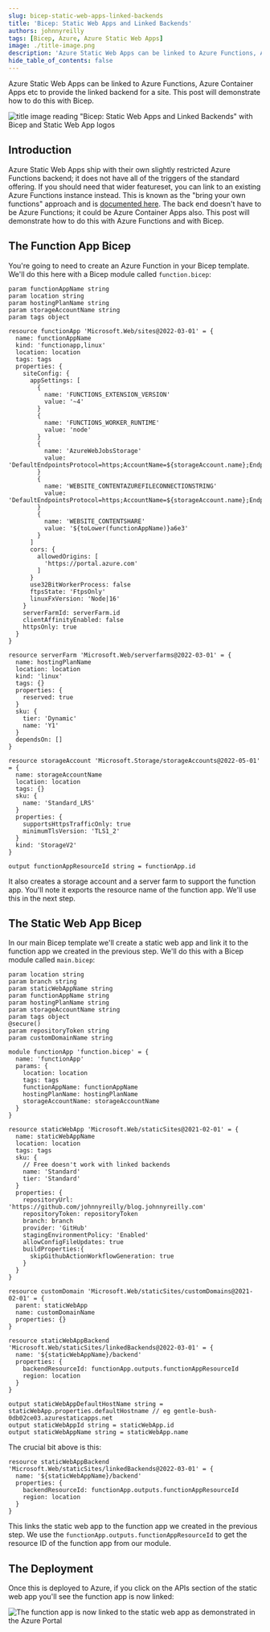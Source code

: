 ```yaml
---
slug: bicep-static-web-apps-linked-backends
title: 'Bicep: Static Web Apps and Linked Backends'
authors: johnnyreilly
tags: [Bicep, Azure, Azure Static Web Apps]
image: ./title-image.png
description: 'Azure Static Web Apps can be linked to Azure Functions, Azure Container Apps etc to provide the linked backend for a site. This post provisions with Bicep.'
hide_table_of_contents: false
---
```


Azure Static Web Apps can be linked to Azure Functions, Azure Container Apps etc to provide the linked backend for a site. This post will demonstrate how to do this with Bicep.

![title image reading "Bicep: Static Web Apps and Linked Backends" with Bicep and Static Web App logos](title-image.png)

<!--truncate-->

## Introduction

Azure Static Web Apps ship with their own slightly restricted Azure Functions backend; it does not have all of the triggers of the standard offering. If you should need that wider featureset, you can link to an existing Azure Functions instance instead. This is known as the "bring your own functions" approach and is [documented here](https://learn.microsoft.com/en-us/azure/static-web-apps/functions-bring-your-own). The back end doesn't have to be Azure Functions; it could be Azure Container Apps also. This post will demonstrate how to do this with Azure Functions and with Bicep.

## The Function App Bicep

You're going to need to create an Azure Function in your Bicep template. We'll do this here with a Bicep module called `function.bicep`:

```bicep
param functionAppName string
param location string
param hostingPlanName string
param storageAccountName string
param tags object

resource functionApp 'Microsoft.Web/sites@2022-03-01' = {
  name: functionAppName
  kind: 'functionapp,linux'
  location: location
  tags: tags
  properties: {
    siteConfig: {
      appSettings: [
        {
          name: 'FUNCTIONS_EXTENSION_VERSION'
          value: '~4'
        }
        {
          name: 'FUNCTIONS_WORKER_RUNTIME'
          value: 'node'
        }
        {
          name: 'AzureWebJobsStorage'
          value: 'DefaultEndpointsProtocol=https;AccountName=${storageAccount.name};EndpointSuffix=${environment().suffixes.storage};AccountKey=${storageAccount.listKeys().keys[0].value}'
        }
        {
          name: 'WEBSITE_CONTENTAZUREFILECONNECTIONSTRING'
          value: 'DefaultEndpointsProtocol=https;AccountName=${storageAccount.name};EndpointSuffix=${environment().suffixes.storage};AccountKey=${storageAccount.listKeys().keys[0].value}'
        }
        {
          name: 'WEBSITE_CONTENTSHARE'
          value: '${toLower(functionAppName)}a6e3'
        }
      ]
      cors: {
        allowedOrigins: [
          'https://portal.azure.com'
        ]
      }
      use32BitWorkerProcess: false
      ftpsState: 'FtpsOnly'
      linuxFxVersion: 'Node|16'
    }
    serverFarmId: serverFarm.id
    clientAffinityEnabled: false
    httpsOnly: true
  }
}

resource serverFarm 'Microsoft.Web/serverfarms@2022-03-01' = {
  name: hostingPlanName
  location: location
  kind: 'linux'
  tags: {}
  properties: {
    reserved: true
  }
  sku: {
    tier: 'Dynamic'
    name: 'Y1'
  }
  dependsOn: []
}

resource storageAccount 'Microsoft.Storage/storageAccounts@2022-05-01' = {
  name: storageAccountName
  location: location
  tags: {}
  sku: {
    name: 'Standard_LRS'
  }
  properties: {
    supportsHttpsTrafficOnly: true
    minimumTlsVersion: 'TLS1_2'
  }
  kind: 'StorageV2'
}

output functionAppResourceId string = functionApp.id
```

It also creates a storage account and a server farm to support the function app. You'll note it exports the resource name of the function app. We'll use this in the next step.

## The Static Web App Bicep

In our main Bicep template we'll create a static web app and link it to the function app we created in the previous step. We'll do this with a Bicep module called `main.bicep`:

```bicep
param location string
param branch string
param staticWebAppName string
param functionAppName string
param hostingPlanName string
param storageAccountName string
param tags object
@secure()
param repositoryToken string
param customDomainName string

module functionApp 'function.bicep' = {
  name: 'functionApp'
  params: {
    location: location
    tags: tags
    functionAppName: functionAppName
    hostingPlanName: hostingPlanName
    storageAccountName: storageAccountName
  }
}

resource staticWebApp 'Microsoft.Web/staticSites@2021-02-01' = {
  name: staticWebAppName
  location: location
  tags: tags
  sku: {
    // Free doesn't work with linked backends
    name: 'Standard'
    tier: 'Standard'
  }
  properties: {
    repositoryUrl: 'https://github.com/johnnyreilly/blog.johnnyreilly.com'
    repositoryToken: repositoryToken
    branch: branch
    provider: 'GitHub'
    stagingEnvironmentPolicy: 'Enabled'
    allowConfigFileUpdates: true
    buildProperties:{
      skipGithubActionWorkflowGeneration: true
    }
  }
}

resource customDomain 'Microsoft.Web/staticSites/customDomains@2021-02-01' = {
  parent: staticWebApp
  name: customDomainName
  properties: {}
}

resource staticWebAppBackend 'Microsoft.Web/staticSites/linkedBackends@2022-03-01' = {
  name: '${staticWebAppName}/backend'
  properties: {
    backendResourceId: functionApp.outputs.functionAppResourceId
    region: location
  }
}

output staticWebAppDefaultHostName string = staticWebApp.properties.defaultHostname // eg gentle-bush-0db02ce03.azurestaticapps.net
output staticWebAppId string = staticWebApp.id
output staticWebAppName string = staticWebApp.name
```

The crucial bit above is this:

```bicep
resource staticWebAppBackend 'Microsoft.Web/staticSites/linkedBackends@2022-03-01' = {
  name: '${staticWebAppName}/backend'
  properties: {
    backendResourceId: functionApp.outputs.functionAppResourceId
    region: location
  }
}
```

This links the static web app to the function app we created in the previous step. We use the `functionApp.outputs.functionAppResourceId` to get the resource ID of the function app from our module.

## The Deployment

Once this is deployed to Azure, if you click on the APIs section of the static web app you'll see the function app is now linked:

![The function app is now linked to the static web app as demonstrated in the Azure Portal](screenshot-azure-portal-linked-backend.webp)
